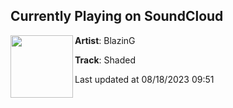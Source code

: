 ## Currently Playing on SoundCloud

[<img align="left" width="100" src="https://i1.sndcdn.com/artworks-z0jv1kOEQyN652ma-R0v5NQ-t500x500.jpg">](https://soundcloud.com/blazingbeatzz/shaded)

**Artist**: BlazinG 

**Track**: Shaded

Last updated at 08/18/2023 09:51
